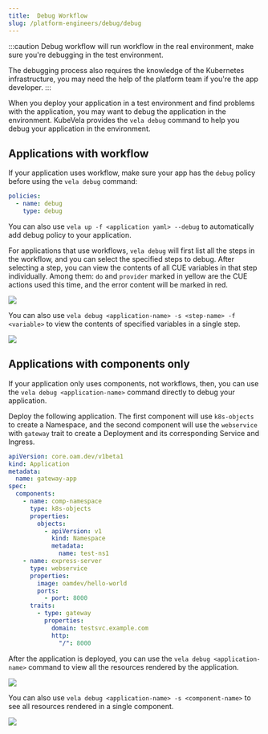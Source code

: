 ```yaml
---
title:  Debug Workflow
slug: /platform-engineers/debug/debug
---
```


:::caution
Debug workflow will run workflow in the real environment, make sure you're debugging in the test environment.

The debugging process also requires the knowledge of the Kubernetes infrastructure, you may need the help of the platform team if you're the app developer.
:::

When you deploy your application in a test environment and find problems with the application, you may want to debug the application in the environment. KubeVela provides the `vela debug` command to help you debug your application in the environment.

## Applications with workflow

If your application uses workflow, make sure your app has the `debug` policy before using the `vela debug` command:

```yaml
policies:
  - name: debug
    type: debug
```

You can also use `vela up -f <application yaml> --debug` to automatically add debug policy to your application.

For applications that use workflows, `vela debug` will first list all the steps in the workflow, and you can select the specified steps to debug. After selecting a step, you can view the contents of all CUE variables in that step individually. Among them: `do` and `provider` marked in yellow are the CUE actions used this time, and the error content will be marked in red.

![](https://static.kubevela.net/images/1.4/debug-workflow.gif)

You can also use `vela debug <application-name> -s <step-name> -f <variable>` to view the contents of specified variables in a single step.

![](https://static.kubevela.net/images/1.4/debug-workflow-focus.gif)

## Applications with components only

If your application only uses components, not workflows, then, you can use the `vela debug <application-name>` command directly to debug your application.

Deploy the following application. The first component will use `k8s-objects` to create a Namespace, and the second component will use the `webservice` with `gateway` trait to create a Deployment and its corresponding Service and Ingress.

```yaml
apiVersion: core.oam.dev/v1beta1
kind: Application
metadata:
  name: gateway-app
spec:
  components:
    - name: comp-namespace
      type: k8s-objects
      properties:
        objects:
          - apiVersion: v1
            kind: Namespace
            metadata:
              name: test-ns1
    - name: express-server
      type: webservice
      properties:
        image: oamdev/hello-world
        ports:
          - port: 8000
      traits:
        - type: gateway
          properties:
            domain: testsvc.example.com
            http:
              "/": 8000
```

After the application is deployed, you can use the `vela debug <application-name>` command to view all the resources rendered by the application.

![](https://static.kubevela.net/images/1.4/debug-application.gif)

You can also use `vela debug <application-name> -s <component-name>` to see all resources rendered in a single component.

![](https://static.kubevela.net/images/1.4/debug-application-comp.gif)
